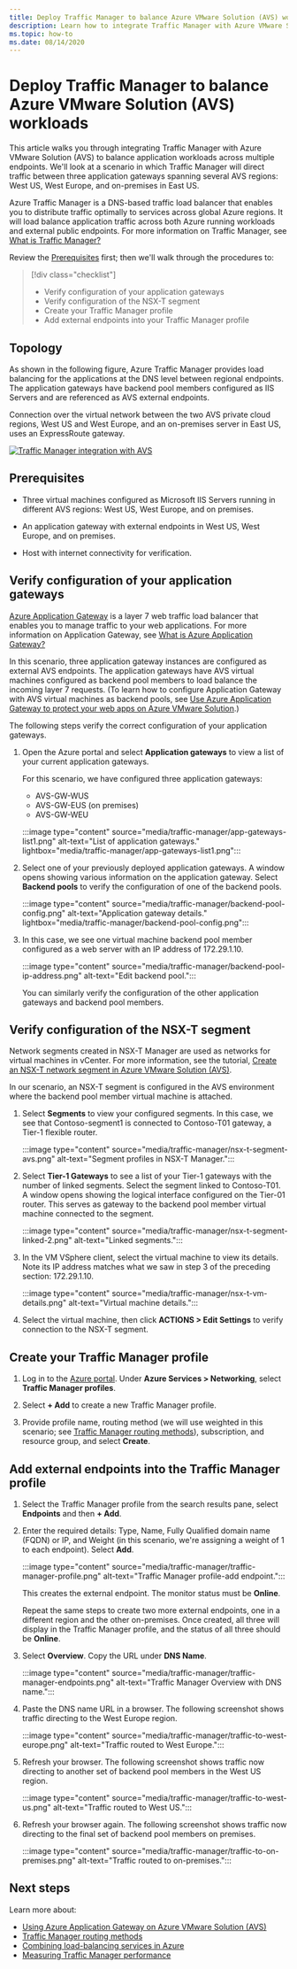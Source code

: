 ```yaml
---
title: Deploy Traffic Manager to balance Azure VMware Solution (AVS) workloads
description: Learn how to integrate Traffic Manager with Azure VMware Solution (AVS) to balance application workloads across multiple endpoints in different regions.
ms.topic: how-to
ms.date: 08/14/2020
---
```


# Deploy Traffic Manager to balance Azure VMware Solution (AVS) workloads

This article walks you through integrating Traffic Manager with Azure VMware Solution (AVS) to balance application workloads across multiple endpoints. We'll look at a scenario in which Traffic Manager will direct traffic between three application gateways spanning several AVS regions: West US, West Europe, and on-premises in East US. 

Azure Traffic Manager is a DNS-based traffic load balancer that enables you to distribute traffic optimally to services across global Azure regions. It will load balance application traffic across both Azure running workloads and external public endpoints. For more information on Traffic Manager, see [What is Traffic Manager?](../traffic-manager/traffic-manager-overview.md)

Review the [Prerequisites](#prerequisites) first; then we'll walk through the procedures to:

> [!div class="checklist"]
> * Verify configuration of your application gateways
> * Verify configuration of the NSX-T segment
> * Create your Traffic Manager profile
> * Add external endpoints into your Traffic Manager profile

## Topology

As shown in the following figure, Azure Traffic Manager provides load balancing for the applications at the DNS level between regional endpoints. The application gateways have backend pool members configured as IIS Servers and are referenced as AVS external endpoints.

Connection over the virtual network between the two AVS private cloud regions, West US and West Europe, and an on-premises server in East US, uses an ExpressRoute gateway.   

[ ![Traffic Manager integration with AVS](media/traffic-manager/traffic-manager-topology.png) ](media/traffic-manager/traffic-manager-topology.png#lightbox)
 
## Prerequisites

- Three virtual machines configured as Microsoft IIS Servers running in different AVS regions: West US, West Europe, and on premises. 

- An application gateway with external endpoints in West US, West Europe, and on premises.

- Host with internet connectivity for verification. 

## Verify configuration of your application gateways

[Azure Application Gateway](https://azure.microsoft.com/services/application-gateway/) is a layer 7 web traffic load balancer that enables you to manage traffic to your web applications. For more information on Application Gateway, see [What is Azure Application Gateway?](../application-gateway/overview.md) 

In this scenario, three application gateway instances are configured as external AVS endpoints. The application gateways have AVS virtual machines configured as backend pool members to load balance the incoming layer 7 requests. (To learn how to configure Application Gateway with AVS virtual machines as  backend pools, see [Use Azure Application Gateway to protect your web apps on Azure VMware Solution](protect-avs-web-apps-with-app-gateway.md).)  

The following steps verify the correct configuration of your application gateways.

1. Open the Azure portal and select **Application gateways** to view a list of your current application gateways. 

    For this scenario, we have configured three application gateways:
    - AVS-GW-WUS
    - AVS-GW-EUS (on premises)
    - AVS-GW-WEU

    :::image type="content" source="media/traffic-manager/app-gateways-list1.png" alt-text="List of application gateways." lightbox="media/traffic-manager/app-gateways-list1.png":::

2. Select one of your previously deployed application gateways. A window opens showing various information on the application gateway. Select **Backend pools** to verify the configuration of one of the backend pools.

   :::image type="content" source="media/traffic-manager/backend-pool-config.png" alt-text="Application gateway details." lightbox="media/traffic-manager/backend-pool-config.png":::
 
3. In this case, we see one virtual machine backend pool member configured as a web server with an IP address of 172.29.1.10.
 
     :::image type="content" source="media/traffic-manager/backend-pool-ip-address.png" alt-text="Edit backend pool.":::

    You can similarly verify the configuration of the other application gateways and backend pool members. 

## Verify configuration of the NSX-T segment

Network segments created in NSX-T Manager are used as networks for virtual machines in vCenter. For more information, see the tutorial, [Create an NSX-T network segment in Azure VMware Solution (AVS)](tutorial-nsx-t-network-segment.md).

In our scenario, an NSX-T segment is configured in the AVS environment where the backend pool member virtual machine is attached.

1. Select **Segments** to view your configured segments. In this case, we see that Contoso-segment1 is connected to Contoso-T01 gateway, a Tier-1 flexible router.

    :::image type="content" source="media/traffic-manager/nsx-t-segment-avs.png" alt-text="Segment profiles in NSX-T Manager.":::    

2. Select **Tier-1 Gateways** to see a list of your Tier-1 gateways with the number of linked segments. Select the segment linked to Contoso-T01. A window opens showing the logical interface configured on the Tier-01 router. This serves as gateway to the backend pool member virtual machine connected to the segment.

   :::image type="content" source="media/traffic-manager/nsx-t-segment-linked-2.png" alt-text="Linked segments.":::    

3. In the VM VSphere client, select the virtual machine to view its details. Note its IP address matches what we saw in step 3 of the preceding section: 172.29.1.10.

    :::image type="content" source="media/traffic-manager/nsx-t-vm-details.png" alt-text="Virtual machine details.":::    

4. Select the virtual machine, then click **ACTIONS > Edit Settings** to verify connection to the NSX-T segment.

## Create your Traffic Manager profile

1. Log in to the [Azure portal](https://rc.portal.azure.com/#home). Under **Azure Services > Networking**, select **Traffic Manager profiles**.

2. Select **+ Add** to create a new Traffic Manager profile.
 
3. Provide profile name, routing method (we will use weighted in this scenario; see [Traffic Manager routing methods](../traffic-manager/traffic-manager-routing-methods.md)), subscription, and resource group, and select **Create**.

## Add external endpoints into the Traffic Manager profile

1. Select the Traffic Manager profile from the search results pane, select **Endpoints** and then **+ Add**.

2. Enter the required details: Type, Name, Fully Qualified domain name 
(FQDN) or IP, and Weight (in this scenario, we're assigning a weight of 1 to each endpoint). Select **Add**.

    :::image type="content" source="media/traffic-manager/traffic-manager-profile.png" alt-text="Traffic Manager profile-add endpoint.":::  
 
    This creates the external endpoint. The monitor status must be **Online**. 

    Repeat the same steps to create two more external endpoints, one in a different region and the other on-premises. Once created, all three will display in the Traffic Manager profile, and the status of all three should be **Online**.

3. Select **Overview**. Copy the URL under **DNS Name**.

    :::image type="content" source="media/traffic-manager/traffic-manager-endpoints.png" alt-text="Traffic Manager Overview with DNS name."::: 

4. Paste the DNS name URL in a  browser. The following screenshot shows traffic directing to the West Europe region.

    :::image type="content" source="media/traffic-manager/traffic-to-west-europe.png" alt-text="Traffic routed to West Europe."::: 

5. Refresh your browser. The following screenshot shows traffic now directing to another set of backend pool members in the West US region.

    :::image type="content" source="media/traffic-manager/traffic-to-west-us.png" alt-text="Traffic routed to West US."::: 

6. Refresh your browser again. The following screenshot shows traffic now directing to the final set of backend pool members on premises.

    :::image type="content" source="media/traffic-manager/traffic-to-on-premises.png" alt-text="Traffic routed to on-premises.":::

## Next steps

Learn more about:

- [Using Azure Application Gateway on Azure VMware Solution (AVS)](protect-avs-web-apps-with-app-gateway.md)
- [Traffic Manager routing methods](../traffic-manager/traffic-manager-routing-methods.md)
- [Combining load-balancing services in Azure](../traffic-manager/traffic-manager-load-balancing-azure.md)
- [Measuring Traffic Manager performance](../traffic-manager/traffic-manager-performance-considerations.md)

